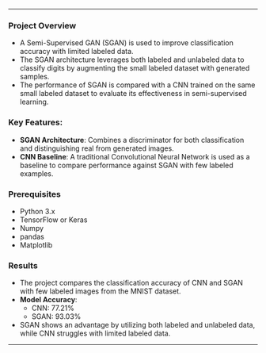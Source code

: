 

---

### Project Overview
- A Semi-Supervised GAN (SGAN) is used to improve classification accuracy with limited labeled data.
- The SGAN architecture leverages both labeled and unlabeled data to classify digits by augmenting the small labeled dataset with generated samples.
- The performance of SGAN is compared with a CNN trained on the same small labeled dataset to evaluate its effectiveness in semi-supervised learning.

### Key Features:
- **SGAN Architecture**: Combines a discriminator for both classification and distinguishing real from generated images.
- **CNN Baseline**: A traditional Convolutional Neural Network is used as a baseline to compare performance against SGAN with few labeled examples.

### Prerequisites
- Python 3.x
- TensorFlow or Keras
- Numpy
- pandas
- Matplotlib

### Results
- The project compares the classification accuracy of CNN and SGAN with few labeled images from the MNIST dataset.
- **Model Accuracy**:
  - CNN: 77.21%
  - SGAN: 93.03%
- SGAN shows an advantage by utilizing both labeled and unlabeled data, while CNN struggles with limited labeled data.

---
